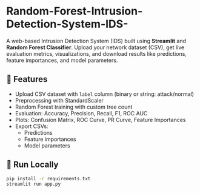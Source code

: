 # Random-Forest-Intrusion-Detection-System-IDS-

A web-based Intrusion Detection System (IDS) built using **Streamlit** and **Random Forest Classifier**. Upload your network dataset (CSV), get live evaluation metrics, visualizations, and download results like predictions, feature importances, and model parameters.

## 🔧 Features

- Upload CSV dataset with `label` column (binary or string: attack/normal)
- Preprocessing with StandardScaler
- Random Forest training with custom tree count
- Evaluation: Accuracy, Precision, Recall, F1, ROC AUC
- Plots: Confusion Matrix, ROC Curve, PR Curve, Feature Importances
- Export CSVs:
  - Predictions
  - Feature importances
  - Model parameters

## 🚀 Run Locally

```bash
pip install -r requirements.txt
streamlit run app.py

